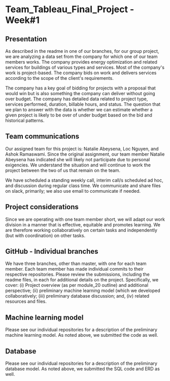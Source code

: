 # Team_Tableau_Final_Project - Week#1

## Presentation
As described in the readme in one of our branches, for our group project, we are analyzing a data set from the company for which one of our team members works. The company provides energy optimization and related services for buildings of various types and services. Most of the company's work is project-based. The company bids on work and delivers services according to the scope of the client's requirements.  

The company has a key goal of bidding for projects with a proposal that would win but is also something the company can deliver without going over budget. The company has detailed data related to project type, services performed, duration, billable hours, and status. The question that we plan to answer with the data is whether we can estimate whether a given project is likely to be over of under budget based on the bid and historical patterns.  

## Team communications
Our assigned team for this project is: Natalie Abeysena, Loc Nguyen, and Ashok Ramaswami. Since the original assignment, our team member Natalie Abeysena has indicated she will likely not participate due to personal exigencies. We understand the situation and will continue to work the project between the two of us that remain on the team.  

We have scheduled a standing weekly call, interim call/s scheduled ad hoc, and discussion during regular class time. We communicate and share files on slack, primarily; we also use email to communicate if needed.  

## Project considerations
Since we are operating with one team member short, we will adapt our work division in a manner that is effective, equitable and promotes learning. We are therefore working collaboratively on certain tasks and independently (but with coordination) on other tasks.

## GitHub - Individual branches
We have three branches, other than master, with one for each team member. Each team member has made individual commits to their respective repositories. Please review the submissions, including the readme files, in each for additional details on the project. Specifically, we cover: (i) Project overview (as per module_20 outline) and additional perspective; (ii) preliminary machine learning model (which we developed collaboratively; (iii) preliminary database discussion; and, (iv) related resources and files.

## Machine learning model
Please see our individual repositories for a description of the preliminary machine learning model. As noted above, we submitted the code as well.

## Database
Please see our individual repositories for a description of the preliminary database model. As noted above, we submitted the SQL code and ERD as well.
